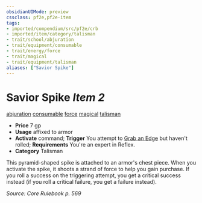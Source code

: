 ```yaml
---
obsidianUIMode: preview
cssclass: pf2e,pf2e-item
tags:
- imported/compendium/src/pf2e/crb
- imported/item/category/talisman
- trait/school/abjuration
- trait/equipment/consumable
- trait/energy/force
- trait/magical
- trait/equipment/talisman
aliases: ["Savior Spike"]
---
```

# Savior Spike *Item 2*  
[abjuration](abjuration.md)  [consumable](consumable.md)  [force](force.md)  [magical](magical.md)  [talisman](talisman.md)  

- **Price** 7 gp
- **Usage** affixed to armor
- **Activate** command; **Trigger** You attempt to [Grab an Edge](grab-an-edge.md) but haven't rolled; **Requirements** You're an expert in Reflex.
- **Category** Talisman

This pyramid-shaped spike is attached to an armor's chest piece. When you activate the spike, it shoots a strand of force to help you gain purchase. If you roll a success on the triggering attempt, you get a critical success instead (if you roll a critical failure, you get a failure instead).

*Source: Core Rulebook p. 569*